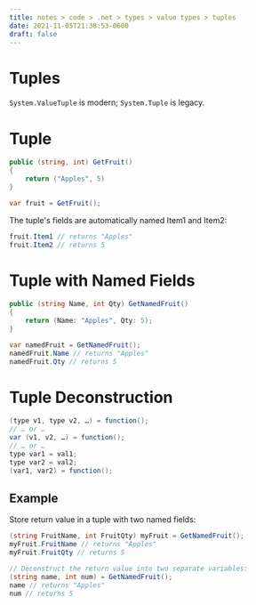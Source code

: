 ```yaml
---
title: notes > code > .net > types > value types > tuples
date: 2021-11-05T21:38:53-0600
draft: false
---
```

# Tuples
`System.ValueTuple` is modern; `System.Tuple` is legacy.

# Tuple
```cs
public (string, int) GetFruit() 
{
    return ("Apples", 5)
}

var fruit = GetFruit();
```

The tuple's fields are automatically named Item1 and Item2:
```cs
fruit.Item1 // returns "Apples"
fruit.Item2 // returns 5
```

# Tuple with Named Fields
```cs
public (string Name, int Qty) GetNamedFruit() 
{
    return (Name: "Apples", Qty: 5);
}

var namedFruit = GetNamedFruit();
namedFruit.Name // returns "Apples"
namedFruit.Qty // returns 5
```

# Tuple Deconstruction
```cs
(type v1, type v2, …) = function();
// … or …
var (v1, v2, …) = function();
// … or …
type var1 = val1;
type var2 = val2;
(var1, var2) = function();
```

## Example
Store return value in a tuple with two named fields:
```cs
(string FruitName, int FruitQty) myFruit = GetNamedFruit();
myFruit.FruitName // returns "Apples"
myFruit.FruitQty // returns 5

// Deconstruct the return value into two separate variables:
(string name, int num) = GetNamedFruit();
name // returns "Apples"
num // returns 5
```